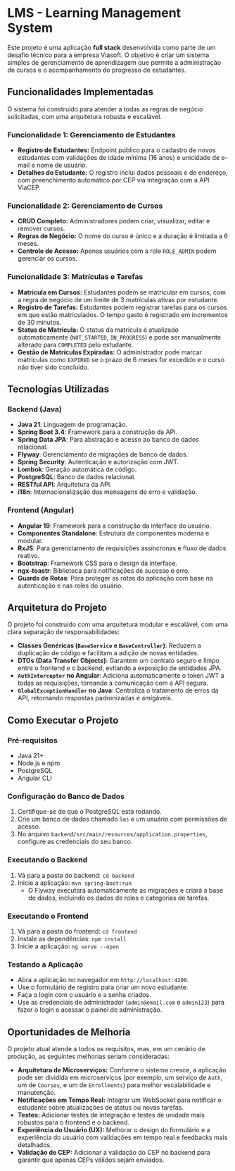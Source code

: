 # LMS - Learning Management System

Este projeto é uma aplicação **full stack** desenvolvida como parte de um desafio técnico para a empresa Viasoft. O objetivo é criar um sistema simples de gerenciamento de aprendizagem que permite a administração de cursos e o acompanhamento do progresso de estudantes.

## Funcionalidades Implementadas

O sistema foi construído para atender a todas as regras de negócio solicitadas, com uma arquitetura robusta e escalável.

### **Funcionalidade 1: Gerenciamento de Estudantes**
* **Registro de Estudantes:** Endpoint público para o cadastro de novos estudantes com validações de idade mínima (16 anos) e unicidade de e-mail e nome de usuário.
* **Detalhes do Estudante:** O registro inclui dados pessoais e de endereço, com preenchimento automático por CEP via integração com a API ViaCEP.

### **Funcionalidade 2: Gerenciamento de Cursos**
* **CRUD Completo:** Administradores podem criar, visualizar, editar e remover cursos.
* **Regras de Negócio:** O nome do curso é único e a duração é limitada a 6 meses.
* **Controle de Acesso:** Apenas usuários com a role `ROLE_ADMIN` podem gerenciar os cursos.

### **Funcionalidade 3: Matrículas e Tarefas**
* **Matrícula em Cursos:** Estudantes podem se matricular em cursos, com a regra de negócio de um limite de 3 matrículas ativas por estudante.
* **Registro de Tarefas:** Estudantes podem registrar tarefas para os cursos em que estão matriculados. O tempo gasto é registrado em incrementos de 30 minutos.
* **Status de Matrícula:** O status da matrícula é atualizado automaticamente (`NOT_STARTED`, `IN_PROGRESS`) e pode ser manualmente alterado para `COMPLETED` pelo estudante.
* **Gestão de Matrículas Expiradas:** O administrador pode marcar matrículas como `EXPIRED` se o prazo de 6 meses for excedido e o curso não tiver sido concluído.

## Tecnologias Utilizadas

### **Backend (Java)**
* **Java 21**: Linguagem de programação.
* **Spring Boot 3.4**: Framework para a construção da API.
* **Spring Data JPA**: Para abstração e acesso ao banco de dados relacional.
* **Flyway**: Gerenciamento de migrações de banco de dados.
* **Spring Security**: Autenticação e autorização com JWT.
* **Lombok**: Geração automática de código.
* **PostgreSQL**: Banco de dados relacional.
* **RESTful API**: Arquitetura da API.
* **i18n**: Internacionalização das mensagens de erro e validação.

### **Frontend (Angular)**
* **Angular 19**: Framework para a construção da interface do usuário.
* **Componentes Standalone**: Estrutura de componentes moderna e modular.
* **RxJS**: Para gerenciamento de requisições assíncronas e fluxo de dados reativo.
* **Bootstrap**: Framework CSS para o design da interface.
* **ngx-toastr**: Biblioteca para notificações de sucesso e erro.
* **Guards de Rotas**: Para proteger as rotas da aplicação com base na autenticação e nas roles do usuário.

## Arquitetura do Projeto

O projeto foi construído com uma arquitetura modular e escalável, com uma clara separação de responsabilidades:
* **Classes Genéricas (`BaseService` e `BaseController`)**: Reduzem a duplicação de código e facilitam a adição de novas entidades.
* **DTOs (Data Transfer Objects)**: Garantem um contrato seguro e limpo entre o frontend e o backend, evitando a exposição de entidades JPA.
* **`AuthInterceptor` no Angular**: Adiciona automaticamente o token JWT a todas as requisições, tornando a comunicação com a API segura.
* **`GlobalExceptionHandler` no Java**: Centraliza o tratamento de erros da API, retornando respostas padronizadas e amigáveis.

## Como Executar o Projeto

### Pré-requisitos
* Java 21+
* Node.js e npm
* PostgreSQL
* Angular CLI

### Configuração do Banco de Dados
1.  Certifique-se de que o PostgreSQL está rodando.
2.  Crie um banco de dados chamado `lms` e um usuário com permissões de acesso.
3.  No arquivo `backend/src/main/resources/application.properties`, configure as credenciais do seu banco.

### Executando o Backend
1.  Vá para a pasta do backend: `cd backend`
2.  Inicie a aplicação: `mvn spring-boot:run`
    * O Flyway executará automaticamente as migrações e criará a base de dados, incluindo os dados de roles e categorias de tarefas.

### Executando o Frontend
1.  Vá para a pasta do frontend: `cd frontend`
2.  Instale as dependências: `npm install`
3.  Inicie a aplicação: `ng serve --open`

### Testando a Aplicação
* Abra a aplicação no navegador em `http://localhost:4200`.
* Use o formulário de registro para criar um novo estudante.
* Faça o login com o usuário e a senha criados.
* Use as credenciais de administrador (`admin@email.com` e `admin123`) para fazer o login e acessar o painel de administração.

## Oportunidades de Melhoria

O projeto atual atende a todos os requisitos, mas, em um cenário de produção, as seguintes melhorias seriam consideradas:
* **Arquitetura de Microserviços:** Conforme o sistema cresce, a aplicação pode ser dividida em microserviços (por exemplo, um serviço de `Auth`, um de `Courses`, e um de `Enrollments`) para melhor escalabilidade e manutenção.
* **Notificações em Tempo Real:** Integrar um WebSocket para notificar o estudante sobre atualizações de status ou novas tarefas.
* **Testes:** Adicionar testes de integração e testes de unidade mais robustos para o frontend e o backend.
* **Experiência do Usuário (UX):** Melhorar o design do formulário e a experiência do usuário com validações em tempo real e feedbacks mais detalhados.
* **Validação de CEP:** Adicionar a validação do CEP no backend para garantir que apenas CEPs válidos sejam enviados.
